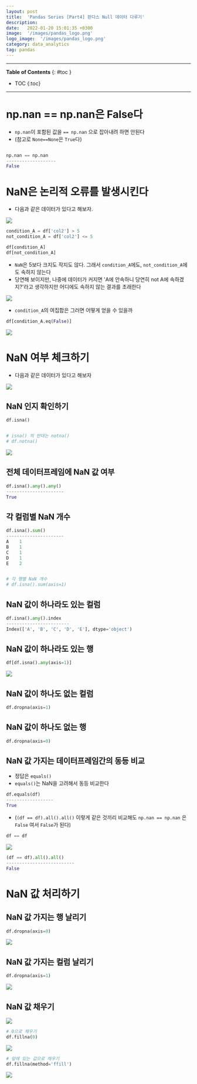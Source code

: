 ```yaml
---
layout: post
title:  'Pandas Series [Part4] 판다스 Null 데이터 다루기'
description: 
date:   2022-01-20 15:01:35 +0300
image:  '/images/pandas_logo.png'
logo_image:  '/images/pandas_logo.png'
category: data_analytics
tag: pandas
---
```

---
**Table of Contents**
{: #toc }
*  TOC
{:toc}

--- 


# np.nan == np.nan은 False다

- `np.nan`이 포함된 값을 `== np.nan` 으로 잡아내려 하면 안된다
- (참고로 `None==None`은 `True`다)

```py

np.nan == np.nan
-------------------
False
```

# NaN은 논리적 오류를 발생시킨다

- 다음과 같은 데이터가 있다고 해보자.  

![](/images/pd_29.png)

```py
condition_A = df['col2'] > 5
not_condition_A = df['col2'] <= 5

df[condition_A]
df[not_condition_A]
```

- `NaN`은 5보다 크지도 작지도 않다. 그래서 `condition_A`에도, `not_condition_A`에도 속하지 않는다
- 당연해 보이지만, 나중에 데이터가 커지면 'A에 안속하니 당연히 not A에 속하겠지?'라고 생각하지만 어디에도 속하지 않는 결과를 초래한다

![](/images/pd_30.png)

- `condition_A`의 여집합은 그러면 어떻게 얻을 수 있을까

```py
df[condition_A.eq(False)]
```

![](/images/pd_31.png)


# NaN 여부 체크하기

- 다음과 같은 데이터가 있다고 해보자

![](/images/pd_32.png)

## NaN 인지 확인하기

```py
df.isna()


# isna() 의 반대는 notna()
# df.notna()
```

![](/images/pd_33.png)


## 전체 데이터프레임에 NaN 값 여부

```py
df.isna().any().any()
----------------------
True
```

## 각 컬럼별 NaN 개수

```py
df.isna().sum()
----------------------
A    1
B    1
C    1
D    1
E    2


# 각 행별 NaN 개수
# df.isna().sum(axis=1)
```

## NaN 값이 하나라도 있는 컬럼

```py
df.isna().any().index
------------------------
Index(['A', 'B', 'C', 'D', 'E'], dtype='object')

```

## NaN 값이 하나라도 있는 행

```py
df[df.isna().any(axis=1)]
```

![](/images/pd_34.png)


## NaN 값이 하나도 없는 컬럼

```py
df.dropna(axis=1)
```

## NaN 값이 하나도 없는 행

```py
df.dropna(axis=0)
```


## NaN 값 가지는 데이터프레임간의 동등 비교

- 정답은 `equals()`
- `equals()`는 NaN을 고려해서 동등 비교한다

```py
df.equals(df)
------------------
True
```

- (`(df == df).all().all()` 이렇게 같은 것끼리 비교해도 `np.nan == np.nan` 은 `False` 여서 `False`가 된다)

```py
df == df
```

![](/images/pd_35.png)

```py
(df == df).all().all()
--------------------------
False
```


# NaN 값 처리하기

## NaN 값 가지는 행 날리기

```py
df.dropna(axis=0)
```

![](/images/pd_36.png)

## NaN 값 가지는 컬럼 날리기

```py
df.dropna(axis=1)
```

![](/images/pd_37.png)


## NaN 값 채우기

![](/images/pd_38.png)

```py
# 0으로 채우기
df.fillna(0)
```

![](/images/pd_39.png)

```py
# 앞에 있는 값으로 채우기
df.fillna(method='ffill')
```

![](/images/pd_40.png)